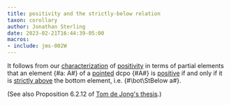 ```yaml
---
title: positivity and the strictly-below relation
taxon: corollary
author: Jonathan Sterling
date: 2023-02-21T16:44:39-05:00
macros:
- include: jms-002W
---
```


It follows from our [characterization](jms-002T) of [positivity](jms-001M) in terms of partial elements that an element {#a: A#} of a [pointed](jms-001S) dcpo {#A#} is [positive](jms-001M) if and only if it is [strictly above](jms-002W) the bottom element, i.e. {#\bot\StBelow a#}.

(See also Proposition 6.2.12 of [Tom de Jong's thesis](dejong-2022-thesis).)
